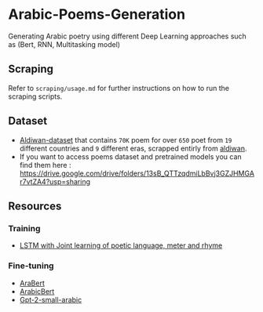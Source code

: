 # Arabic-Poems-Generation
Generating Arabic poetry using different Deep Learning approaches such as (Bert, RNN, Multitasking model)

## Scraping
Refer to `scraping/usage.md` for further instructions on how to run the scraping scripts.

## Dataset
- [Aldiwan-dataset](https://drive.google.com/drive/folders/1A1IkPKTF0MdO2UbtzZunPK8soFfpxOCI?usp=sharing) that contains `70K` poem for over `650` poet from `19` different countries and `9` different eras, scrapped entirly from [aldiwan](https://www.aldiwan.net).
- If you want to access poems dataset and pretrained models you can find them here : https://drive.google.com/drive/folders/13sB_QTTzqdmiLbBvj3GZJHMGAr7vtZA4?usp=sharing

## Resources
  ### Training
  - [LSTM with Joint learning of poetic language, meter and rhyme](https://github.com/jhlau/deepspeare)
  ### Fine-tuning
  - [AraBert](https://github.com/aub-mind/arabert)
  - [ArabicBert](https://github.com/alisafaya/Arabic-BERT)
  - [Gpt-2-small-arabic](https://huggingface.co/akhooli/gpt2-small-arabic)
